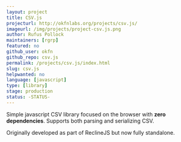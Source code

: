```yaml
---
layout: project
title: CSV.js
projecturl: http://okfnlabs.org/projects/csv.js/
imageurl: /img/projects/project-csv.js.png
author: Rufus Pollock
maintainers: [rgrp]
featured: no
github_user: okfn
github_repo: csv.js
permalink: /projects/csv.js/index.html
slug: csv.js
helpwanted: no
language: [javascript]
type: [library]
stage: production
status: -STATUS-
---
```


Simple javascript CSV library focused on the browser with **zero
dependencies**. Supports both parsing and serializing CSV.

Originally developed as part of ReclineJS but now fully standalone.
